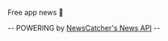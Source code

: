 Free app news 📰

-- POWERING by <a href="https://newscatcherapi.com/">NewsCatcher's News API</a> --
